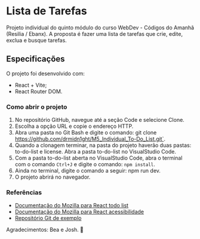 # Lista de Tarefas

Projeto individual do quinto módulo do curso WebDev - Códigos do Amanhã (Resilia / Ebanx). A proposta é fazer uma lista de tarefas que crie, edite, exclua e busque tarefas.

## Especificações

O projeto foi desenvolvido com:

- React + Vite;
- React Router DOM.

### Como abrir o projeto

1. No repositório GitHub, navegue até a seção Code e selecione Clone.
2. Escolha a opção URL e copie o endereço HTTP.
3. Abra uma pasta no Git Bash e digite o comando: git clone https://github.com/drmidn1ght/M5_Individual_To-Do_List.git`.
4. Quando a clonagem terminar, na pasta do projeto haverão duas pastas: to-do-list e license. Abra a pasta to-do-list no VisualStudio Code.
5. Com a pasta to-do-list aberta no VisualStudio Code, abra o terminal com o comando `Ctrl+J` e digite o comando: `npm install`.
6. Ainda no terminal, digite o comando a seguir: npm run dev.
7. O projeto abrirá no navegador.

### Referências

- [Documentação do Mozilla para React todo list](https://developer.mozilla.org/en-US/docs/Learn/Tools_and_testing/Client-side_JavaScript_frameworks/React_todo_list_beginning)
- [Documentação do Mozilla para React acessibilidade](https://developer.mozilla.org/en-US/docs/Learn/Tools_and_testing/Client-side_JavaScript_frameworks/React_accessibility)
- [Repositório Git de exemplo](https://github.com/MettyS/yamma-client.git)

Agradecimentos: Bea e Josh. 💛
